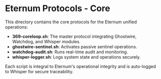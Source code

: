 # Eternum Protocols - Core

This directory contains the core protocols for the Eternum unified operations:
- **369-coreloop.sh**: The master protocol integrating Ghostwire, Watchdog, and Whisper modules.
- **ghostwire-sentinel.sh**: Activates passive sentinel operations.
- **watchdog-audit.sh**: Runs real-time audit and monitoring.
- **whisper-logger.sh**: Logs system state and operations securely.

Each script is integral to Eternum's operational integrity and is auto-logged to Whisper for secure traceability.

